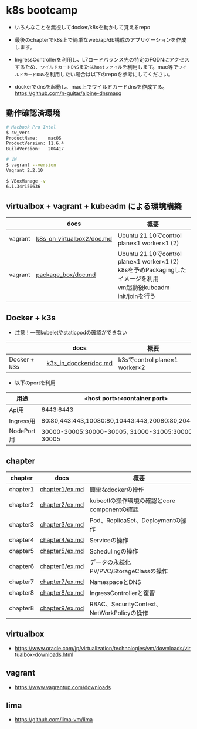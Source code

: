 # k8s bootcamp
- いろんなことを無視してdocker/k8sを動かして覚えるrepo
- 最後のchapterでk8s上で簡単なweb/ap/db構成のアプリケーションを作成します。
- IngressControllerを利用し、L7ロードバランス先の特定のFQDNにアクセスするため、`ワイルドカードDNS`または`hostファイル`を利用します。mac等で`ワイルドカードDNS`を利用したい場合は以下のrepoを参考にしてください。<br>

- dockerでdnsを起動し、mac上でワイルドカードdnsを作成する。<br>
https://github.com/n-guitar/alpine-dnsmasq<br>


## 動作確認済環境
```sh
# Macbook Pro Intel
$ sw_vers
ProductName:    macOS
ProductVersion: 11.6.4
BuildVersion:   20G417

# VM
$ vagrant --version
Vagrant 2.2.10

$ VBoxManage -v
6.1.34r150636
```

## virtualbox + vagrant + kubeadm による環境構築

||docs|概要|
|---|---|---|
|vagrant|[k8s_on_virtualbox2/doc.md](k8s_on_virtualbox2/doc.md)|Ubuntu 21.10でcontrol plane×1 worker×1 (2)|
|vagrant|[package_box/doc.md](package_box/doc.md)|Ubuntu 21.10でcontrol plane×1 worker×1 (2) <br>k8sを予めPackagingしたイメージを利用<br> vm起動後kubeadm init/joinを行う|

## Docker + k3s
- 注意！一部kubeletやstaticpodの確認ができない

||docs|概要|
|---|---|---|
|Docker + k3s|[k3s_in_doccker/doc.md](k3s_in_doccker/doc.md)|k3sでcontrol plane×1 worker×2<br>|

- 以下のportを利用

|用途|\<host port>:\<container port>|
|---|---|
|Api用|6443:6443|
|Ingress用|80:80,443:443,10080:80,10443:443,20080:80,20443:443|
|NodePort用|30000-30005:30000-30005, 31000-31005:30000-30005|

## chapter

|chapter|docs|概要|
|---|---|---|
|chapter1|[chapter1/ex.md](chapter1/ex.md)|簡単なdockerの操作|
|chapter2|[chapter2/ex.md](chapter2/ex.md)|kubectlの操作環境の確認とcore componentの確認|
|chapter3|[chapter3/ex.md](chapter3/ex.md)|Pod、ReplicaSet、Deploymentの操作|
|chapter4|[chapter4/ex.md](chapter4/ex.md)|Serviceの操作|
|chapter5|[chapter5/ex.md](chapter5/ex.md)|Schedulingの操作|
|chapter6|[chapter6/ex.md](chapter6/ex.md)|データの永続化 PV/PVC/StorageClassの操作|
|chapter7|[chapter7/ex.md](chapter7/ex.md)|NamespaceとDNS|
|chapter8|[chapter8/ex.md](chapter8/ex.md)|IngressControllerと復習|
|chapter8|[chapter9/ex.md](chapter9/ex.md)|RBAC、SecurityContext、NetWorkPolicyの操作|

## virtualbox
- https://www.oracle.com/jp/virtualization/technologies/vm/downloads/virtualbox-downloads.html

## vagrant
- https://www.vagrantup.com/downloads
## lima
- https://github.com/lima-vm/lima

